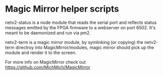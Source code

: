# Magic Mirror helper scripts

netv2-status is a node module that reads the serial port and
reflects status messages emitted by the FPGA firmware to
a webserver on port 6502. It's meant to be daemonized and run via pm2.

netv2-term is a magic mirror module, by symlinking (or copying)
the netv2-term directroy into MagicMirror/modules, magic mirror
should pick up the module and render it to the screen.

For more info on MagicMirror check out https://github.com/MichMich/MagicMirror
